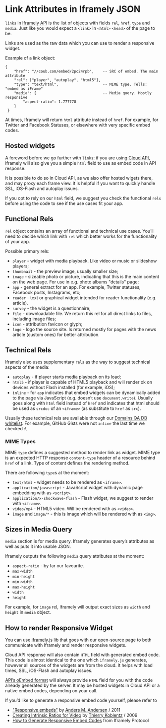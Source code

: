 # Link Attributes in Iframely JSON

`links`  in [Iframely API](https://iframely.com/docs) is the list of objects with fields `rel`, `href`, `type` and `media`. Just like you would expect a `<link>` in `<html>` `<head>` of the page to be. 

Links are used as the raw data which you can use to render a responsive widget. 

Example of a link object:

	{
		"href": "//coub.com/embed/2pc24rpb",	-- SRC of embed. The main attribute
		"rel": ["player", "autoplay", "html5"],
		"type": "text/html",					-- MIME type. Tells: "embed as iFrame"
		"media": {								-- Media query. Mostly responsive
			"aspect-ratio": 1.777778
		}
	 } 

At times, Iframely will return `html` attribute instead of `href`. For example, for Twitter and Facebook Statuses, or elsewhere with very specific  embed codes.

## Hosted widgets

A foreword before we go further with `links`: if you are using [Cloud API](https://iframely.com/api), Iframely will also give you a simple `html` field to use as embed code in API response. 

It is possible to do so in Cloud API, as we also offer hosted wigets there, and may proxy each frame view. It is helpful if you want to quickly handle SSL, iOS-Flash and autoplay issues. 

If you opt to rely on our `html` field, we suggest you check the functional `rels` before using the code to see if the use cases fit your app.

## Functional Rels

`rel` object contains an array of functional and technical use cases. You’ll need to decide which link with `rel` which better works for the functionality of your app.

Possible primary rels: 

- `player` - widget with media playback. Like video or music or slideshow players;
- `thumbnail` - the preview image, usually smaller size;
- `image` - sizeable photo or picture, indicating that this is the main content on the web page. For use in e.g. photo albums "details" page;
- `app` - general extract for an app. For example, Twitter statuses, Facebook posts, Instagrams, etc;
- `reader` - text or graphical widget intended for reader functionality (e.g. article). 
- `survey` - the widget is a questionnaire;
- `file` - downloadable file. We return this rel for all direct links to files, including image files;
- `icon` - attribution favicon or glyph;
- `logo` - logo the source site. Is returned mostly for pages with the news article (custom ones) for better attribution.

## Technical Rels

Iframely also uses supplementary `rels` as the way to suggest technical aspects of the media:

- `autoplay` - if player starts media playback on its load;
- `html5` - if player is capable of HTML5 playback and will render ok on devices without Flash installed (for example, iOS);
- `inline` - for `app` indicates that embed widgets can be dynamically added to the page via JavaScript (e.g. doesn’t use `document.write`). Usually goes along with `html` field instead of `href` and indicates that html should be used as `srcdoc` of an `<iframe>` (as substitute to `href` as `src`). 

Usually these technical rels are available through our [Domains QA DB whitelist](https://iframely.com/qa). For example, GitHub Gists were not `inline` the last time we checked :\

### MIME Types

MIME `type` defines a suggested method to render link as widget. MIME type is an expected HTTP response `content-type` header of a resource behind `href` of a link. Type of content defines the rendering method.

There are following `type`s at the moment:

 - `text/html` - widget needs to be rendered as `<iframe>`.
 - `application/javascript` - JavaScript widget with dynamic page embedding with as `<script>`.
 - `application/x-shockwave-flash` - Flash widget, we suggest to render with `<iframe>`.
 - `video/mp4` - HTML5 video. Will be rendered with as `<video>`.
 - `image` and `image/*` - this is image which will be rendered with as `<img>`. 


## Sizes in Media Query

`media` section is for media query. Iframely generates query’s attributes as well as puts it into usable JSON.

Iframely outputs the following `media` query attributes at the moment:

 - `aspect-ratio` - by far our favourite.
 - `max-width`
 - `min-height`
 - `min-width`
 - `max-height`
 - `width`
 - `height`

For example, for `image` rel, Iframely will output exact sizes as `width` and `height` in `media` object.

## How to render Responsive Widget

You can use [iframely.js](https://iframely.com/docs/iframelyjs) lib that goes with our open-source page to both communicate with Iframely and render responsive widgets. 

Cloud API response will also contain `HTML` field with generated embed code. This code is almost identical to the one which `iframely.js` generates, however all sources of the widgets are from the cloud. It helps with load times, SSL, iOS-Flash and autoplay issues. 

[API’s oEmbed format](https://iframely.com/docs/api) will always provide `HTML` field for you with the code already generated by the server. It may be hosted widgets in Cloud API or a native embed codes, depending on your call.

If you’d like to generate a responsive embed code yourself, please refer to 

- ["Responsive embeds"](http://amobil.se/2011/11/responsive-embeds/) by [Anders M. Andersen](https://twitter.com/andmag) / 2011
- [Creating Intrinsic Ratios for Video](http://alistapart.com/article/creating-intrinsic-ratios-for-video) by [Thierry Koblentz](https://twitter.com/thierrykoblentz) / 2009
- [How to Generate Responsive Embed Codes](http://iframely.com/oembed2/types) from Iframely Protocol

